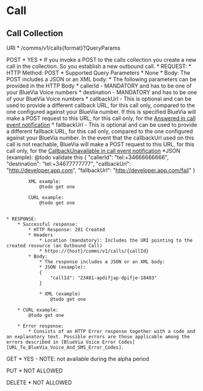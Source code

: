 # Call

## Call Collection


URI
	* /comms/v1/calls{format}?QueryParams

POST
	* YES
	* If you invoke a POST to the calls collection you create a new call in the collection. So you establish a new outbound call.
	* REQUEST:
		* HTTP Method: POST
		* Supported Query Parameters
			* None
		* Body: The POST includes a JSON or an XML body:
			* The following parameters can be provided in the HTTP Body
			* callerId - MANDATORY and has to be one of your BlueVia Voice numbers
			* destination - MANDATORY and has to be one of your BlueVia Voice numbers
			* callbackUrl - This is optional and can be used to provide a different callback URL, for this call only, compared to the one configured against your BlueVia number. If this is specified BlueVia will make a POST request to this URL, for this call only, for the [Answered in call event notification][URL_To_BlueVia_Voice_Call_Evcent_Notifications]
			* fallbackUrl - This is optional and can be used to provide a different fallback URL, for this call only, compared to the one configured against your BlueVia number. In the event that the callbackUrl used on this call is not reachable, BlueVia will make a POST request to this URL, for this call only, for the [CallbackUnavailable in call event notification][URL_To_BlueVia_Voice_Call_Evcent_Notifications] 
			*JSON (example): @todo validate this
			{
   				"callerId": "tel:+34666666666",
   				"destination": "tel:+34677777777",
 				"callbackUrl": "http://developer.app.com",
  				"fallbackUrl": "http://developer.app.com/fail"
			}

			XML example: 
				@todo get one

			CURL example:
				@todo get one


	* RESPONSE:
		* Successful response:
			* HTTP Response: 201 Created
			* Headers
				* Location (mandatory): Includes the URI pointing to the created resource (an Outbound Call)
				* https://{host}/comms/v1/calls/{callId}  
			* Body:
				* The response includes a JSON or an XML body:
				* JSON (example):
				{
					"callId": "23481-apdifjap-dpifje-18403"
				}

				* XML (example)
			      	@todo get one

		* CURL example:
			@todo get one

		* Error response:
			* Consists of an HTTP Error response together with a code and an explanatory text. Possible errors are those applicable among the errors described in [BlueVia Voice Error Codes][URL_To_BlueVia_Voice_And_SMS_Error_Codes].



GET
	* YES - NOTE: not available during the alpha period

PUT
	* NOT ALLOWED

DELETE
	* NOT ALLOWED


[URL_To_BlueVia_Voice_Call_Evcent_Notifications]: https:
[URL_To_BlueVia_Voice_Call_Evcent_Notifications]: https:
[URL_To_BlueVia_Voice_And_SMS_Error_Codes]: https:
